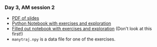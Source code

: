 ### Day 3, AM session 2
- [PDF of slides](Bootstrapping_Day3_July2022.pdf) 
- [Python Notebook with exercises and exploration](bootstrapping_fill_in.ipynb)
- [Filled out notebook with exercises and exploration](bootstrapping.ipynb) (Don't look at this first!)
- `manytraj.npy` is a data file for one of the exercises.

